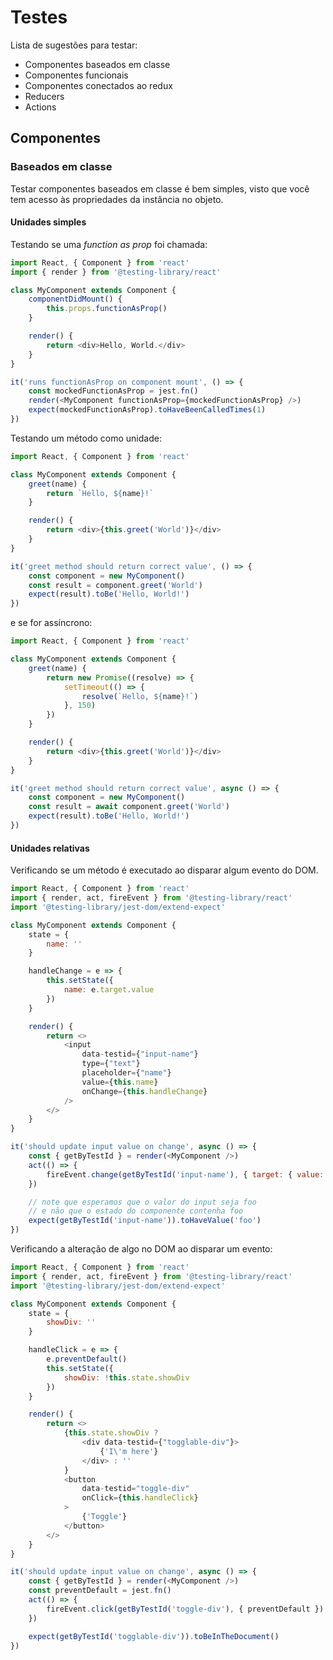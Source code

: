 # Testes

Lista de sugestões para testar:

- Componentes baseados em classe
- Componentes funcionais
- Componentes conectados ao redux
- Reducers
- Actions

## Componentes

### Baseados em classe

Testar componentes baseados em classe é bem simples, visto que você tem acesso às propriedades da instância no objeto.

#### Unidades simples
Testando se uma _function as prop_ foi chamada:

```javascript
import React, { Component } from 'react'
import { render } from '@testing-library/react'

class MyComponent extends Component {
    componentDidMount() {
        this.props.functionAsProp()
    }

    render() {
        return <div>Hello, World.</div>
    }
}

it('runs functionAsProp on component mount', () => {
    const mockedFunctionAsProp = jest.fn()
    render(<MyComponent functionAsProp={mockedFunctionAsProp} />)
    expect(mockedFunctionAsProp).toHaveBeenCalledTimes(1)
})
```

Testando um método como unidade:

```javascript
import React, { Component } from 'react'

class MyComponent extends Component {
    greet(name) {
        return `Hello, ${name}!`
    }

    render() {
        return <div>{this.greet('World')}</div>
    }
}

it('greet method should return correct value', () => {
    const component = new MyComponent()
    const result = component.greet('World')
    expect(result).toBe('Hello, World!')
})
```

e se for assíncrono:

```javascript
import React, { Component } from 'react'

class MyComponent extends Component {
    greet(name) {
        return new Promise((resolve) => {
            setTimeout(() => {
                resolve(`Hello, ${name}!`)
            }, 150)
        })
    }

    render() {
        return <div>{this.greet('World')}</div>
    }
}

it('greet method should return correct value', async () => {
    const component = new MyComponent()
    const result = await component.greet('World')
    expect(result).toBe('Hello, World!')
})
```

#### Unidades relativas

Verificando se um método é executado ao disparar algum evento do DOM.

```javascript
import React, { Component } from 'react'
import { render, act, fireEvent } from '@testing-library/react'
import '@testing-library/jest-dom/extend-expect'

class MyComponent extends Component {
    state = {
        name: ''
    }

    handleChange = e => {
        this.setState({
            name: e.target.value
        })
    }

    render() {
        return <>
            <input
                data-testid={"input-name"}
                type={"text"}
                placeholder={"name"}
                value={this.name}
                onChange={this.handleChange}
            />
        </>
    }
}

it('should update input value on change', async () => {
    const { getByTestId } = render(<MyComponent />)
    act(() => {
        fireEvent.change(getByTestId('input-name'), { target: { value: 'foo' }})
    })

    // note que esperamos que o valor do input seja foo
    // e não que o estado do componente contenha foo
    expect(getByTestId('input-name')).toHaveValue('foo')
})
```

Verificando a alteração de algo no DOM ao disparar um evento:

```javascript
import React, { Component } from 'react'
import { render, act, fireEvent } from '@testing-library/react'
import '@testing-library/jest-dom/extend-expect'

class MyComponent extends Component {
    state = {
        showDiv: ''
    }

    handleClick = e => {
        e.preventDefault()
        this.setState({
            showDiv: !this.state.showDiv
        })
    }

    render() {
        return <>
            {this.state.showDiv ?
                <div data-testid={"togglable-div"}>
                    {'I\'m here'}
                </div> : ''
            }
            <button
                data-testid="toggle-div"
                onClick={this.handleClick}
            >
                {'Toggle'}
            </button>
        </>
    }
}

it('should update input value on change', async () => {
    const { getByTestId } = render(<MyComponent />)
    const preventDefault = jest.fn()
    act(() => {
        fireEvent.click(getByTestId('toggle-div'), { preventDefault })
    })

    expect(getByTestId('togglable-div')).toBeInTheDocument()
})
```
